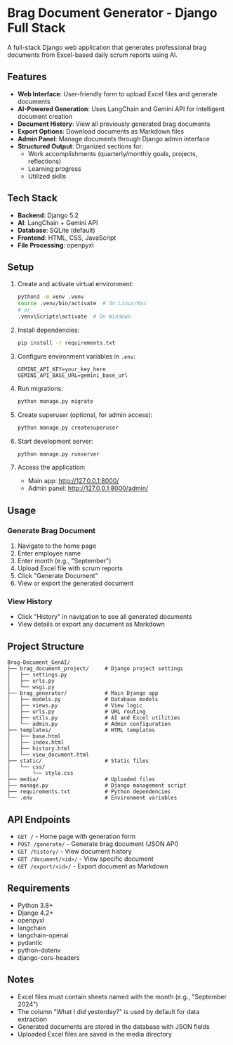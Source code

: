 # Brag Document Generator - Django Full Stack

A full-stack Django web application that generates professional brag documents from Excel-based daily scrum reports using AI.

## Features
- **Web Interface**: User-friendly form to upload Excel files and generate documents
- **AI-Powered Generation**: Uses LangChain and Gemini API for intelligent document creation
- **Document History**: View all previously generated brag documents
- **Export Options**: Download documents as Markdown files
- **Admin Panel**: Manage documents through Django admin interface
- **Structured Output**: Organized sections for:
  - Work accomplishments (quarterly/monthly goals, projects, reflections)
  - Learning progress
  - Utilized skills

## Tech Stack
- **Backend**: Django 5.2
- **AI**: LangChain + Gemini API
- **Database**: SQLite (default)
- **Frontend**: HTML, CSS, JavaScript
- **File Processing**: openpyxl

## Setup

1. Create and activate virtual environment:
   ```bash
   python3 -m venv .venv
   source .venv/bin/activate  # On Linux/Mac
   # or
   .venv\Scripts\activate  # On Windows
   ```

2. Install dependencies:
   ```bash
   pip install -r requirements.txt
   ```

3. Configure environment variables in `.env`:
   ```
   GEMINI_API_KEY=your_key_here
   GEMINI_API_BASE_URL=gemini_base_url
   ```

4. Run migrations:
   ```bash
   python manage.py migrate
   ```

5. Create superuser (optional, for admin access):
   ```bash
   python manage.py createsuperuser
   ```

6. Start development server:
   ```bash
   python manage.py runserver
   ```

7. Access the application:
   - Main app: http://127.0.0.1:8000/
   - Admin panel: http://127.0.0.1:8000/admin/

## Usage

### Generate Brag Document
1. Navigate to the home page
2. Enter employee name
3. Enter month (e.g., "September")
4. Upload Excel file with scrum reports
5. Click "Generate Document"
6. View or export the generated document

### View History
- Click "History" in navigation to see all generated documents
- View details or export any document as Markdown

## Project Structure
```
Brag-Document_GenAI/
├── brag_document_project/     # Django project settings
│   ├── settings.py
│   ├── urls.py
│   └── wsgi.py
├── brag_generator/            # Main Django app
│   ├── models.py              # Database models
│   ├── views.py               # View logic
│   ├── urls.py                # URL routing
│   ├── utils.py               # AI and Excel utilities
│   └── admin.py               # Admin configuration
├── templates/                 # HTML templates
│   ├── base.html
│   ├── index.html
│   ├── history.html
│   └── view_document.html
├── static/                    # Static files
│   └── css/
│       └── style.css
├── media/                     # Uploaded files
├── manage.py                  # Django management script
├── requirements.txt           # Python dependencies
└── .env                       # Environment variables
```

## API Endpoints

- `GET /` - Home page with generation form
- `POST /generate/` - Generate brag document (JSON API)
- `GET /history/` - View document history
- `GET /document/<id>/` - View specific document
- `GET /export/<id>/` - Export document as Markdown

## Requirements
- Python 3.8+
- Django 4.2+
- openpyxl
- langchain
- langchain-openai
- pydantic
- python-dotenv
- django-cors-headers

## Notes
- Excel files must contain sheets named with the month (e.g., "September 2024")
- The column "What I did yesterday?" is used by default for data extraction
- Generated documents are stored in the database with JSON fields
- Uploaded Excel files are saved in the media directory
